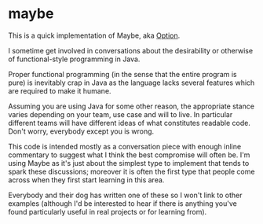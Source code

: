 maybe
=====

This is a quick implementation of Maybe, aka [Option](http://en.wikipedia.org/wiki/Option_type).

I sometime get involved in conversations about the desirability or otherwise of functional-style programming in Java.

Proper functional programming (in the sense that the entire program is pure) is inevitably crap in Java as the language lacks several features which are required to make it humane.

Assuming you are using Java for some other reason, the appropriate stance varies depending on your team, use case and will to live.
In particular different teams will have different ideas of what constitutes readable code.
Don't worry, everybody except you is wrong.

This code is intended mostly as a conversation piece with enough inline commentary to suggest what I think the best compromise will often be.
I'm using Maybe as it's just about the simplest type to implement that tends to spark these discussions; moreover it is often the first type that people come across when they first start learning in this area.

Everybody and their dog has written one of these so I won't link to other examples (although I'd be interested to hear if there is anything you've found particularly useful in real projects or for learning from).